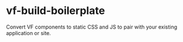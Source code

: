 # vf-build-boilerplate
Convert VF components to static CSS and JS to pair with your existing application or site.
